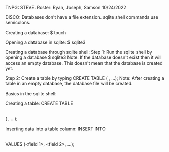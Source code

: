 TNPG: STEVE. Roster: Ryan, Joseph, Samson
10/24/2022

DISCO:
Databases don't have a file extension.
sqlite shell commands use semicolons.

Creating a database:
$ touch <database name>

Opening a database in sqlite:
$ sqlite3 <database name>

Creating a database through sqlite shell:
Step 1: Run the sqlite shell by opening a database
$ sqlite3 <database name>
Note: If the database doesn't exist then it will access an empty database. This doesn't mean that the database is created yet.

Step 2: Create a table by typing
CREATE TABLE <table name> (<column name> <data type>, ...);
Note: After creating a table in an empty database, the database file will be created.

Basics in the sqlite shell:

Creating a table:
CREATE TABLE <table name> (<column name> <data type>, ...);

Inserting data into a table column:
INSERT INTO <table name> VALUES (<field 1>, <field 2>, ...);
